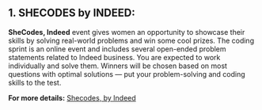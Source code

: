 ## 1. SHECODES by INDEED:

**SheCodes, Indeed** event gives women an opportunity to showcase their skills by solving real-world problems and win some cool prizes. The coding sprint is an online event and includes several open-ended problem statements related to Indeed business. You are expected to work individually and solve them. Winners will be chosen based on most questions with optimal solutions — put your problem-solving and coding skills to the test.

**For more details:**  [Shecodes, by Indeed](https://xathon.mettl.com/event/shecodesindeed)
